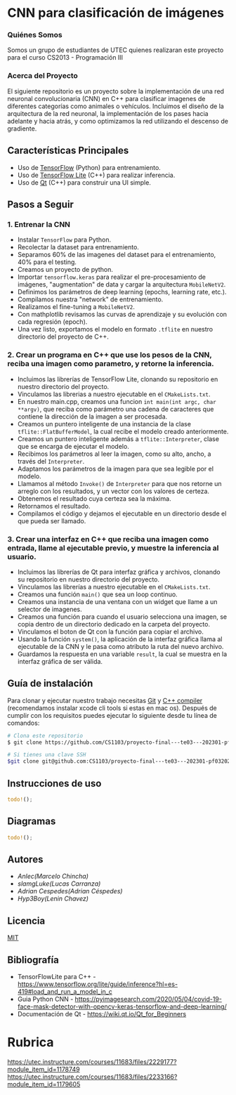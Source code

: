 # CNN para clasificación de imágenes

### Quiénes Somos

Somos un grupo de estudiantes de UTEC quienes realizaran este proyecto para el curso
CS2013 - Programación III

### Acerca del Proyecto

El siguiente repositorio es un proyecto sobre la implementación de una red neuronal convolucionaria (CNN) en C++ para clasificar imagenes de diferentes categorías como animales o vehículos. Incluimos el diseño de la arquitectura de la red neuronal, la implementación de los pases hacia adelante y hacia atrás, y como optimizamos la red utilizando el descenso de gradiente.

## Características Principales

- Uso de [TensorFlow](https://www.tensorflow.org/?hl=es-419) (Python) para entrenamiento.
- Uso de [TensorFlow Lite](https://www.tensorflow.org/lite/guide/inference?hl=es-419#load_and_run_a_model_in_c) (C++) para realizar inferencia.
- Uso de [Qt](https://www.qt.io/) (C++) para construir una UI simple.

## Pasos a Seguir

### 1. Entrenar la CNN

- Instalar `TensorFlow` para Python.
- Recolectar la dataset para entrenamiento.
- Separamos 60% de las imagenes del dataset para el entrenamiento, 40% para el testing.
- Creamos un proyecto de python.
- Importar `tensorflow.keras` para realizar el pre-procesamiento de imágenes, "augmentation" de data y cargar la arquitectura `MobileNetV2`.
- Definimos los parámetros de deep learning (epochs, learning rate, etc.).
- Compilamos nuestra "network" de entrenamiento.
- Realizamos el fine-tuning a `MobileNetV2`.
- Con mathplotlib revisamos las curvas de aprendizaje y su evolución con cada regresión (epoch).
- Una vez listo, exportamos el modelo en formato `.tflite` en nuestro directorio del proyecto de C++.


### 2. Crear un programa en C++ que use los pesos de la CNN, reciba una imagen como parametro, y retorne la inferencia.

- Incluimos las librerías de TensorFlow Lite, clonando su repositorio en nuestro directorio del proyecto.
- Vinculamos las librerias a nuestro ejecutable en el `CMakeLists.txt`.
- En nuestro main.cpp, creamos una funcion `int main(int argc, char **argv)`, que reciba como parámetro una cadena de caracteres que contiene la dirección de la imagen a ser procesada.
- Creamos un puntero inteligente de una instancia de la clase `tflite::FlatBufferModel`, la cual recibe el modelo creado anteriormente.
- Creamos un puntero inteligente además a `tflite::Interpreter`, clase que se encarga de ejecutar el modelo.
- Recibimos los parámetros al leer la imagen, como su alto, ancho, a través del `Interpreter`.
- Adaptamos los parámetros de la imagen para que sea legible por el modelo.
- Llamamos al método `Invoke()` de `Interpreter` para que nos retorne un arreglo con los resultados, y un vector con los valores de certeza.
- Obtenemos el resultado cuya certeza sea la máxima.
- Retornamos el resultado.
- Compilamos el código y dejamos el ejecutable en un directorio desde el que pueda ser llamado.


### 3. Crear una interfaz en C++ que reciba una imagen como entrada, llame al ejecutable previo, y muestre la inferencia al usuario.

- Incluimos las librerías de Qt para interfaz gráfica y archivos, clonando su repositorio en nuestro directorio del proyecto.
- Vinculamos las librerías a nuestro ejecutable en el `CMakeLists.txt`.
- Creamos una función `main()` que sea un loop continuo.
- Creamos una instancia de una ventana con un widget que llame a un selector de imagenes.
- Creamos una función para cuando el usuario selecciona una imagen, se copia dentro de un directorio dedicado en la carpeta del proyecto.
- Vinculamos el boton de Qt con la función para copiar el archivo.
- Usando la función `system()`, la aplicación de la interfaz gráfica llama al ejecutable de la CNN y le pasa como atributo la ruta del nuevo archivo.
- Guardamos la respuesta en una variable `result`, la cual se muestra en la interfaz gráfica de ser válida.


## Guía de instalación

Para clonar y ejecutar nuestro trabajo necesitas [Git](https://git-scm.com) y [C++ compiler](https://www.cs.odu.edu/~zeil/cs250PreTest/latest/Public/installingACompiler/#installing-a-c-compiler-on-microsoft-windows) (recomendamos instalar xcode cli tools si estas en mac os). Después de cumplir con los requisitos puedes ejecutar lo siguiente desde tu línea de comandos:

```bash
# Clona este repositorio
$ git clone https://github.com/CS1103/proyecto-final---te03---202301-pf0320231-grupo1.git
```

```bash
# Si tienes una clave SSH
$git clone git@github.com:CS1103/proyecto-final---te03---202301-pf0320231-grupo1.git
```

## Instrucciones de uso
```rust
todo!();
```

## Diagramas
```rust
todo!();
```

## Autores

- _Anlec(Marcelo Chincha)_
- _slamgLuke(Lucas Carranza)_
- _Adrian Cespedes(Adrian Céspedes)_
- _Hyp3Boy(Lenin Chavez)_

## Licencia

[MIT](https://choosealicense.com/licenses/mit/)

## Bibliografía
- TensorFlowLite para C++ - https://www.tensorflow.org/lite/guide/inference?hl=es-419#load_and_run_a_model_in_c
- Guia Python CNN - https://pyimagesearch.com/2020/05/04/covid-19-face-mask-detector-with-opencv-keras-tensorflow-and-deep-learning/
- Documentación de Qt - https://wiki.qt.io/Qt_for_Beginners

# Rubrica
https://utec.instructure.com/courses/11683/files/2229177?module_item_id=1178749
https://utec.instructure.com/courses/11683/files/2233166?module_item_id=1179605
